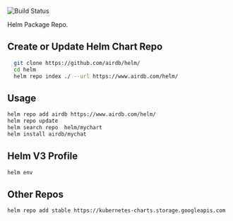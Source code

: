 ![Build Status](https://github.com/airdb/sailor/workflows/Go/badge.svg)

Helm Package Repo.

## Create or Update Helm Chart Repo

```bash
  git clone https://github.com/airdb/helm/
  cd helm
  helm repo index ./ --url https://www.airdb.com/helm/
```

## Usage

```bash
helm repo add airdb https://www.airdb.com/helm/
helm repo update
helm search repo  helm/mychart
helm install airdb/mychat
```

## Helm V3 Profile

```bash
helm env
```

## Other Repos

```bash
helm repo add stable https://kubernetes-charts.storage.googleapis.com
```
